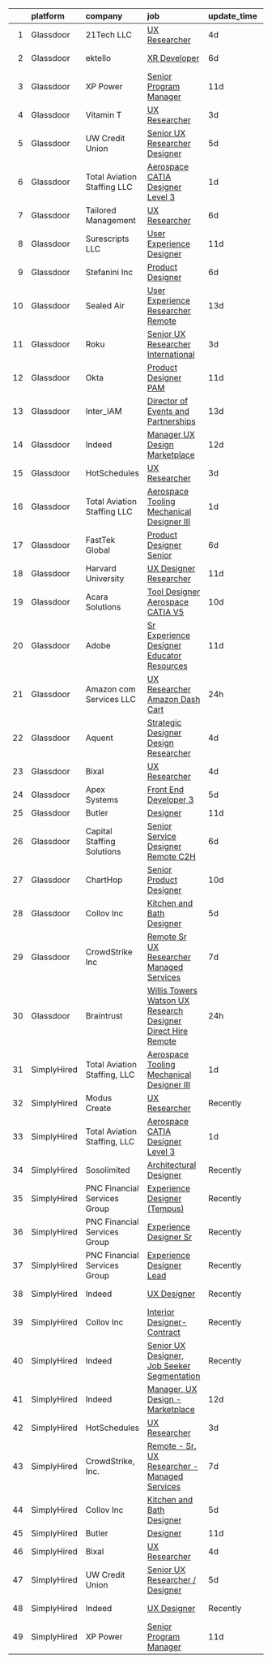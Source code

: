 

|    | platform    | company                      | job                                                                                                                                                                                                                                                                                                                                                                                                                                                                                                                                                                                                                                                                                                                                                                                                                                                                                                                                                                                                                                                                                                                                 | update_time   | location                      |
|---:|:------------|:-----------------------------|:------------------------------------------------------------------------------------------------------------------------------------------------------------------------------------------------------------------------------------------------------------------------------------------------------------------------------------------------------------------------------------------------------------------------------------------------------------------------------------------------------------------------------------------------------------------------------------------------------------------------------------------------------------------------------------------------------------------------------------------------------------------------------------------------------------------------------------------------------------------------------------------------------------------------------------------------------------------------------------------------------------------------------------------------------------------------------------------------------------------------------------|:--------------|:------------------------------|
|  1 | Glassdoor   | 21Tech  LLC                  | [UX Researcher](https://www.glassdoor.com/partner/jobListing.htm?pos=128&ao=1136043&s=58&guid=00000183a1cfa49abb1b2d7fd8663bab&src=GD_JOB_AD&t=SR&vt=w&ea=1&cs=1_8ed08332&cb=1664867083933&jobListingId=1008171267603&jrtk=3-0-1gegsv9ba2eog001-1gegsv9bqim91800-d10bc7367961c494-)                                                                                                                                                                                                                                                                                                                                                                                                                                                                                                                                                                                                                                                                                                                                                                                                                                                 | 4d            | Los Angeles, CA               |
|  2 | Glassdoor   | ektello                      | [XR Developer](https://www.glassdoor.com/partner/jobListing.htm?pos=105&ao=1110586&s=58&guid=00000183a1cfa49abb1b2d7fd8663bab&src=GD_JOB_AD&t=SR&vt=w&ea=1&cs=1_ffe0a398&cb=1664867083930&jobListingId=1008165877095&cpc=59DEFF8D475298C3&jrtk=3-0-1gegsv9ba2eog001-1gegsv9bqim91800-9252e1383beff854--6NYlbfkN0CLjQmfy67UqlWxJvyH5uxFrQGBFL1cdeZdgq-fUlKTlikjnfIyJ3g14UIocJ4LupEUSH_i4Km79u8aPns5QGudzPpZihbyWjHT3MlPDQZx-NZRJ-kKyR8XI7O7980XhdMgDOg9XJsbhTU-TeVE4XKYiyHUODj3BRcNUGsJGACEaIaVv3AGx_D4LVO6oyW-jC-noUM5ZP9Bk77J2u-Prxu2YKDDuYHdVMLfB61odYYdIqd3k0hdTcycg9WXmn5v396wXMeqiLlUXuRkB5quYHjRE0zBwPwnRh4jtJQ-sz0zTqYMAe6HWn9YROn3EqDBsxpKPgatZEcdayIzVIrTqccWPUPcZjTFF4IAGJu_8N-xMrURzHAOa2eUwKrYSmS1gwObzsn3-r4NJn-_hj6cIAD2GmOvJ4xA79H_G5y19OYkpp7GqDqwJMaPMBhcc3rof-e274drc1mTcXd2W7c6XL8fwqxhPJ_hzqzGRDnCQrt_53hXLPPLOm6ZYSE5Bbz8dSRMcZ0D5B9F_Rxlp073PGS-oaFYkWb8qOQ8WgsQKQwrdawaQIqUcgoqJwaW3PNXl4VBwjSaddWcgvd-WvI27pbr4Um1Uv9RC40M4GPU1pCbPDX9kj98h7g_HfLdlOJCKEERsEszxgzJehKH4DGLp7WqFhlH3jhEzvY%3D)                                                                                                               | 6d            | New York, NY                  |
|  3 | Glassdoor   | XP Power                     | [Senior Program Manager](https://www.glassdoor.com/partner/jobListing.htm?pos=102&ao=1110586&s=58&guid=00000183a1cfa49abb1b2d7fd8663bab&src=GD_JOB_AD&t=SR&vt=w&ea=1&cs=1_dbfdae88&cb=1664867083929&jobListingId=1008156847058&cpc=6EF74AC2F94C1840&jrtk=3-0-1gegsv9ba2eog001-1gegsv9bqim91800-7c5b4301addfbb7f--6NYlbfkN0BhWrVg3PPxqpqj21oRyaAemk1_5eWRUTGDh_VEViUWBrP55lwN4QSdPQvK29T9u_ThGL8kObGm_TMLpACpQ7DLEsFUhw1-1g1fnSlpgq23kp7fS_C96gZeKATUm8pSQeDuCNc9nRuc1ZuGNBPoO_v7OUK6okwD9yJKKWvrHY4EWvL1ekO7D4Y8S1ZDUvPbKPGYWdPvAl7v252Hr3H47SRs62N2cpevZkaPnGWtY_w00a66xj9399V5TEJd5Tx_7-VDJZjbrNDQcVUfmt30OAPVnGqEBuShxvr_0sq0pWK_44l10N_LkllpV4qoCzRma_dKg1XFeBzvgr0Gsc49C6ja6CVYgoPAYSFxy8SwV64nLwhg7CefH_St_T1su1HY-k_7OHl2ygXj0A3yFg6WkQyhw7UQvawUooTA1XQ-GbOurwF2TrY2n0zVcddtXAXsIoeq6qusfXmLwIHhsXgOrJSkZKq7rxanE3myWhg4eFxXm1OQM9qngwH-Wg29v-z-mJsEIiPm3ThkWoVXzXEV43R5)                                                                                                                                                                                                                                                   | 11d           | Gloucester, MA                |
|  4 | Glassdoor   | Vitamin T                    | [UX Researcher](https://www.glassdoor.com/partner/jobListing.htm?pos=110&ao=1110586&s=58&guid=00000183a1cfa49abb1b2d7fd8663bab&src=GD_JOB_AD&t=SR&vt=w&cs=1_70b7dba8&cb=1664867083931&jobListingId=1008175259890&cpc=B076152010A3B66C&jrtk=3-0-1gegsv9ba2eog001-1gegsv9bqim91800-dd7580845842f070--6NYlbfkN0DMrcEu7yrtATojKJA7cEzGQ3FdRGWLh0CZQInL4ECGI6k5tN82kdM0cJmh4vC7GgjJJwI5rzDshuaxiqNJD81Zw3DA8EAi9K6BYsTzvNnMGmq623DCVPNYKFfUttEtnREU3rY_Qi7Y-H5aNTjLE6_JYKpwbOzbyeF_5oZ3ppALScLA2kfNEUVornBzYp5U59UvJwqv8UGr45LV7zNyGC121tW6C1Rvl7FOYcjn1D4s6jt0cv7YgsGucIzMbHOLdcC7uw9hgXMBr_mOccIgsAWFZYukm9HxFvL0nD5u855q2igDTqTzdSsegS2wXtm97mgiFXsciilzfHyRydaJnE9LKu3Fi9_u8enMsMWC_52WUNbdE_Emye686dOjgF1EahiQ_Qo4Bhd-cB1lC1vabXsk0tYrLpjn8GunsshIMHampsBxX5IBi29ZNuxd87DmnOop6qsvM_4zD2d03RZ-FEluizoiZxDBS4WpIbI0CatpPPVClwJZXCPJ)                                                                                                                                                                                                                                                                                                 | 3d            | Cambridge, MA                 |
|  5 | Glassdoor   | UW Credit Union              | [Senior UX Researcher   Designer](https://www.glassdoor.com/partner/jobListing.htm?pos=101&ao=1110586&s=58&guid=00000183a1cfa49abb1b2d7fd8663bab&src=GD_JOB_AD&t=SR&vt=w&cs=1_7255d620&cb=1664867083929&jobListingId=1008167431830&cpc=2069669CCECE0501&jrtk=3-0-1gegsv9ba2eog001-1gegsv9bqim91800-5b6c1cbcf56dad8f--6NYlbfkN0AU63H9uwDUTorMV5tE7tjdOhY5Vk5URx2VAQJgSQhP6gihrrVbwhDFP7HoAuPtJhq8zNBCj3EzwvSByoy4I7WKrUoaqgxh_ItHerODdkTtsoh4B1F2_tKIoVYJzk4sbKHtdT3l4K-0bbYYTkOwE3gq4_KA_ika2S9zOBosxz907iexNGlmLPBH2mo0fNOlmLmxHzidIBumHNKivGE_XuWErX68fkIT0yc09CctB5MKpEoO4f6ieqY2XMEUvvv1Vnq-8HC4DMTID-a9Ca7pJzYHN3QuSw91lLi4sCST3TmqLY4XXuhsee84KkJ8ziOaQflQEqQoIIIkxaeqQPdyFw8dMQL8JcHr4yQzTVYzPvQRnqjPwuJDMw_sIjWzRhnbbqhGYD6z7EsJWuee8OeChD8rrovH3XRx1fQq5okfHwQW6KklFZcpyFTXMCSRihZOYBE2SXODT8PcBAFFbAGWhKIy1cDHzScswPjYBxrn5Y-D5Ob0wqvVOvjNdZItFiF8lde8OLZl0puLCNYcdHSssjTS8PURlzRAwkxWXRhf1EYO5sjX4u_lVePvxQuusreHuf8aJ_5_cMGwonJlF2peIQRZH7S1Lg1PZVttnU42CqKHo-Y2MXwOTNfWOm3b6sC2X5-SErCDaiIIPBbKPqNouEW7hWUPvm9bxp5-s7YfokaoL68BjGTy20ermwLKnbuXpU6p6h2RQxukfZkCLBM3EENRdYujndeh4MYUotIf4NPr_jBLzNCEAMkI)               | 5d            | Madison, WI                   |
|  6 | Glassdoor   | Total Aviation Staffing  LLC | [Aerospace CATIA Designer Level 3](https://www.glassdoor.com/partner/jobListing.htm?pos=120&ao=1136043&s=58&guid=00000183a1cfa49abb1b2d7fd8663bab&src=GD_JOB_AD&t=SR&vt=w&ea=1&cs=1_23c6f84e&cb=1664867083933&jobListingId=1008178285916&jrtk=3-0-1gegsv9ba2eog001-1gegsv9bqim91800-90ba66a31931d976-)                                                                                                                                                                                                                                                                                                                                                                                                                                                                                                                                                                                                                                                                                                                                                                                                                              | 1d            | San Diego, CA                 |
|  7 | Glassdoor   | Tailored Management          | [UX Researcher](https://www.glassdoor.com/partner/jobListing.htm?pos=104&ao=1110586&s=58&guid=00000183a1cfa49abb1b2d7fd8663bab&src=GD_JOB_AD&t=SR&vt=w&ea=1&cs=1_2613e17d&cb=1664867083930&jobListingId=1008165611561&cpc=48B9F4758953335C&jrtk=3-0-1gegsv9ba2eog001-1gegsv9bqim91800-ebbf7cb785340ff0--6NYlbfkN0DI_pqscLjs9LkB0jlO39g2s8RE9SCHTdataN4HV1TulJDP_FJlrdaEAmOIelCggjJ9JIMQViELbqFJysVw2bYJCuEXtMEw6dMQNNOQVyIp8OYul8IhpVKs9vFrjK1VP4TL0x0AyVE4LxRPr54mdEIZH9L1_Wf2l64sqeb7hyoc3G_4s_skSr2DE3ak-MpMhgyZNvsL5oPHO5cA4PdRP1OY59pI353V0_vgnZpIYpzXGNkGmIP1rHGW9fRofpCoqCDT1l89IE3hvD9h9QOLSdFagh_Rxgx-Wnr2s1FbwU1z8POKHn3uD1IJSdHjmhJcO4XJA3-ZUg_qOsTt_yCOYMdCFgBuzOP86bpBHc0hnNCHamIbj5P0eY41jRfvObiEZFjuLa5PN_cY4pdoJ1VEVyoIGYeSZ36uLVADfkBkkgE8vSUZrXf-RGwLncBUjjMLR6cBpKRmAYoR4n0KwVopao0r-gglpzdXm43rV6-TL4prLKjRIYLWlkN8BMKpwepIqf-r6uDiNVz8qQwKc2Oloe5C)                                                                                                                                                                                                                                                            | 6d            | Los Angeles, CA               |
|  8 | Glassdoor   | Surescripts  LLC             | [User Experience Designer](https://www.glassdoor.com/partner/jobListing.htm?pos=118&ao=1136043&s=58&guid=00000183a1cfa49abb1b2d7fd8663bab&src=GD_JOB_AD&t=SR&vt=w&cs=1_ec3ab619&cb=1664867083932&jobListingId=1008156967712&jrtk=3-0-1gegsv9ba2eog001-1gegsv9bqim91800-b1402bcfb0e37ab0-)                                                                                                                                                                                                                                                                                                                                                                                                                                                                                                                                                                                                                                                                                                                                                                                                                                           | 11d           | Minneapolis, MN               |
|  9 | Glassdoor   | Stefanini  Inc               | [Product Designer](https://www.glassdoor.com/partner/jobListing.htm?pos=119&ao=1136043&s=58&guid=00000183a1cfa49abb1b2d7fd8663bab&src=GD_JOB_AD&t=SR&vt=w&ea=1&cs=1_179d9cd9&cb=1664867083933&jobListingId=1008166585383&jrtk=3-0-1gegsv9ba2eog001-1gegsv9bqim91800-ea6be0aa00185b4c-)                                                                                                                                                                                                                                                                                                                                                                                                                                                                                                                                                                                                                                                                                                                                                                                                                                              | 6d            | Dearborn, MI                  |
| 10 | Glassdoor   | Sealed Air                   | [User Experience Researcher   Remote](https://www.glassdoor.com/partner/jobListing.htm?pos=130&ao=1136043&s=58&guid=00000183a1cfa49abb1b2d7fd8663bab&src=GD_JOB_AD&t=SR&vt=w&cs=1_89904fd1&cb=1664867083934&jobListingId=1008151387780&jrtk=3-0-1gegsv9ba2eog001-1gegsv9bqim91800-aa0038c1cc6f8809-)                                                                                                                                                                                                                                                                                                                                                                                                                                                                                                                                                                                                                                                                                                                                                                                                                                | 13d           | Charlotte, NC                 |
| 11 | Glassdoor   | Roku                         | [Senior UX Researcher  International](https://www.glassdoor.com/partner/jobListing.htm?pos=125&ao=1136043&s=58&guid=00000183a1cfa49abb1b2d7fd8663bab&src=GD_JOB_AD&t=SR&vt=w&cs=1_d9affd4b&cb=1664867083933&jobListingId=1008174998383&jrtk=3-0-1gegsv9ba2eog001-1gegsv9bqim91800-34e8317bc039f4e8-)                                                                                                                                                                                                                                                                                                                                                                                                                                                                                                                                                                                                                                                                                                                                                                                                                                | 3d            | San Jose, CA                  |
| 12 | Glassdoor   | Okta                         | [Product Designer  PAM](https://www.glassdoor.com/partner/jobListing.htm?pos=114&ao=1136043&s=58&guid=00000183a1cfa49abb1b2d7fd8663bab&src=GD_JOB_AD&t=SR&vt=w&ea=1&cs=1_77037619&cb=1664867083932&jobListingId=1008157228627&jrtk=3-0-1gegsv9ba2eog001-1gegsv9bqim91800-fa7d0bb49f7e379e-)                                                                                                                                                                                                                                                                                                                                                                                                                                                                                                                                                                                                                                                                                                                                                                                                                                         | 11d           | San Francisco, CA             |
| 13 | Glassdoor   | Inter_IAM                    | [Director of Events and Partnerships](https://www.glassdoor.com/partner/jobListing.htm?pos=129&ao=1136043&s=58&guid=00000183a1cfa49abb1b2d7fd8663bab&src=GD_JOB_AD&t=SR&vt=w&ea=1&cs=1_39ae5581&cb=1664867083934&jobListingId=1008150519063&jrtk=3-0-1gegsv9ba2eog001-1gegsv9bqim91800-705fcb3a3a47fd0a-)                                                                                                                                                                                                                                                                                                                                                                                                                                                                                                                                                                                                                                                                                                                                                                                                                           | 13d           | Manhattan                     |
| 14 | Glassdoor   | Indeed                       | [Manager  UX Design   Marketplace](https://www.glassdoor.com/partner/jobListing.htm?pos=107&ao=1110586&s=58&guid=00000183a1cfa49abb1b2d7fd8663bab&src=GD_JOB_AD&t=SR&vt=w&cs=1_cc997551&cb=1664867083930&jobListingId=1008153454917&cpc=2CAED5C921A5F994&jrtk=3-0-1gegsv9ba2eog001-1gegsv9bqim91800-538ebeb2197e3c40--6NYlbfkN0CiRNM7CVr8YueLFKlzwbFWI0o7IjV438l4sVrvKZ0flpURU_mqoI8EbsK64YRr3OC-mM7IgRv5qtnO_Ln6R_Kb72An34bZ9vWvDCcxugWjaKjdT51NvSh76h0aBvnX1J3OwfEzfp5SPzcfZOKzDKEuhATNCAYlcwMInUTRZLb7MkNUtfS2R73PbJKbuQwNfwxAgmQL8DdEXiG9p-1zyy7QsLBIUAfyAD93s0FLkML5a5X_ObR4INmStH2l7cdfo2G9_phiJgTfG3YSilrHKvYoV77s9xq_m1AzLd_w6LXKdjDp3vXtotYchxGrVWcd_sK0C_VAyJWQAPgYKcrn0SAcsjdtGvD_g7flrCg4cGo0dyL7rPoRNcmLNyz-Png47VTbJ7jQIJe1zCZrJznFPNGvMh9Tw0J_PuUryiH8Ac51wauiU6s_vgCXqW13QVbuztJHcABG2rHPe5kJeoAdbsxHWOtLO3QdsKvLL8FoFrrsGZk4KdDIzZ8eEQEGjVD1C1OFtlSl6pIAJxuvketEyi_-QaTPczNik8MpeLCAkmLKMQ%3D%3D)                                                                                                                                                                                                                  | 12d           | Austin, TX                    |
| 15 | Glassdoor   | HotSchedules                 | [UX Researcher](https://www.glassdoor.com/partner/jobListing.htm?pos=121&ao=1136043&s=58&guid=00000183a1cfa49abb1b2d7fd8663bab&src=GD_JOB_AD&t=SR&vt=w&cs=1_02a72195&cb=1664867083933&jobListingId=1008175112768&jrtk=3-0-1gegsv9ba2eog001-1gegsv9bqim91800-c82e1df611613a9b-)                                                                                                                                                                                                                                                                                                                                                                                                                                                                                                                                                                                                                                                                                                                                                                                                                                                      | 3d            | Remote                        |
| 16 | Glassdoor   | Total Aviation Staffing  LLC | [Aerospace Tooling Mechanical Designer III](https://www.glassdoor.com/partner/jobListing.htm?pos=116&ao=1136043&s=58&guid=00000183a1cfa49abb1b2d7fd8663bab&src=GD_JOB_AD&t=SR&vt=w&ea=1&cs=1_b45018d3&cb=1664867083932&jobListingId=1008178285821&jrtk=3-0-1gegsv9ba2eog001-1gegsv9bqim91800-14916aebb381b6bd-)                                                                                                                                                                                                                                                                                                                                                                                                                                                                                                                                                                                                                                                                                                                                                                                                                     | 1d            | Macomb, MI                    |
| 17 | Glassdoor   | FastTek Global               | [Product Designer Senior](https://www.glassdoor.com/partner/jobListing.htm?pos=103&ao=1110586&s=58&guid=00000183a1cfa49abb1b2d7fd8663bab&src=GD_JOB_AD&t=SR&vt=w&ea=1&cs=1_e01a294f&cb=1664867083929&jobListingId=1008165625763&cpc=EA19F5B90D514204&jrtk=3-0-1gegsv9ba2eog001-1gegsv9bqim91800-d646bd05876d397f--6NYlbfkN0Az9dGzmoqKccvpcm3t3G7jEvFeta23pvltH6fcBy3LrPVjE2rxg7kPFDqNQ1VyFFzEzyS7EGiaVStDVuO_qr6W14kxKz_OlziVjTBMpW19-yfGrpTUS0U_UPIVfXk9wx06I_8deMrQRBta6dM2iU4daDcewjhy0p9DH5p8Fp79UnXfjQnZovz_eCImmSeqYCvMHJt7ivV4HiTpX02OEZqpiHCyfbIdrfHv7MFwTsNZjEknOEywXj4fpIypmSImDVFOefjNtjhpdQjMteLvJUnDKOHZ8gERbNaSQqLPftyUN7jk3pw3p0yd7g5whbbYuIFApDYHSjs_rQhVW_1zUrkCBJInfDdC1DNdkLigOXZPOvhjv0EbENRLb0igSi2S2_jTRt-1XJTKnFoCgw5Mx9MCAspHuOc7Vzn2HSuzQPXL4qhfGa5-muTzgyKIT64n5JOG305r4FD2A84O5VoN0r7HTi38BZThchfawo5xuOYRveg5_-1rtYoVQ5aFAAWlkIv08QsjVyg2eDJ35kCI9d6s)                                                                                                                                                                                                                                                  | 6d            | Dearborn, MI                  |
| 18 | Glassdoor   | Harvard University           | [UX Designer Researcher](https://www.glassdoor.com/partner/jobListing.htm?pos=124&ao=1136043&s=58&guid=00000183a1cfa49abb1b2d7fd8663bab&src=GD_JOB_AD&t=SR&vt=w&cs=1_8aaa83cf&cb=1664867083933&jobListingId=1008157222427&jrtk=3-0-1gegsv9ba2eog001-1gegsv9bqim91800-13f36afb6068a51e-)                                                                                                                                                                                                                                                                                                                                                                                                                                                                                                                                                                                                                                                                                                                                                                                                                                             | 11d           | Cambridge, MA                 |
| 19 | Glassdoor   | Acara Solutions              | [Tool Designer  Aerospace CATIA V5 ](https://www.glassdoor.com/partner/jobListing.htm?pos=112&ao=1110586&s=58&guid=00000183a1cfa49abb1b2d7fd8663bab&src=GD_JOB_AD&t=SR&vt=w&ea=1&cs=1_73094c15&cb=1664867083931&jobListingId=1008159293541&cpc=9908D8D4413DBB8A&jrtk=3-0-1gegsv9ba2eog001-1gegsv9bqim91800-16af9e7654d1bb50--6NYlbfkN0BQuJXpfawXtfhwzLerQhC04iCxGrelUvn_xttDeop7CMmG32gURwRxhPm_v2B23n7jXcqdpVA-_wOPKoWiiLHsW0JGCHCwD4cu7QV6FBN5wAsJNKIuJWsAtijBf4adowfv69Squa-jVa51v8rX4Y7DxsQMppALAC81WAF-n6Lg1t1TSNLvYD5Ap7aN6znmrh3sTV-LvUVp3TjVAfCx7RmW2yrvgp8KpQt5MtU6fRsO3NwqEYMdb5ty53w8FV7R5Jx7vwUCfRUC5T-rM-GpQ649i0fevmMNJk1rHdx8XBopsIWoflFJqlN94vaQG3m8zjh5rRHf4hzBLUFpVHJo-uxJK4czZ3498-WOnVsnwvfuDuLvbiGzzmY76ExfKMsoXew1Xs8VFQOd49TCeEZpFg4MrTGxPJtZSnK_7wnG3CPKHFDcsDlQ5sZ0m_pwFA4S4Lh7zEOiAMH84Bibw569YOyDPO_89VZEq7cW1zSHoglnE-Hj77eUkw6VtYxdPwWy8U7vnjQsxxdVD2ugu2-N0IkPRgJGEdtkOQBw0l5sVSnQXy0YE70OwE0jh3KH7pr_ywfhRHS5dfmltr5kJMgX1V0VsGl_fpl-EWSn0zWNC1GVyW__Z-WRnzla7KyNI3mO1YyuRJCme_6bJMtYYfOGmBjsq2THwg__-LKWqcTU1nWCmDO5hl-5rDHpT6_qfhfgScprt21E_gBmrXWfvLQo1EZl-ltuyc8TavA%3D)                         | 10d           | Santa Ana, CA                 |
| 20 | Glassdoor   | Adobe                        | [Sr Experience Designer  Educator Resources](https://www.glassdoor.com/partner/jobListing.htm?pos=127&ao=1136043&s=58&guid=00000183a1cfa49abb1b2d7fd8663bab&src=GD_JOB_AD&t=SR&vt=w&cs=1_22fa7b7a&cb=1664867083933&jobListingId=1008155725844&jrtk=3-0-1gegsv9ba2eog001-1gegsv9bqim91800-02b01fd7e9d801e6-)                                                                                                                                                                                                                                                                                                                                                                                                                                                                                                                                                                                                                                                                                                                                                                                                                         | 11d           | San Francisco, CA             |
| 21 | Glassdoor   | Amazon com Services LLC      | [UX Researcher  Amazon Dash Cart](https://www.glassdoor.com/partner/jobListing.htm?pos=126&ao=1136043&s=58&guid=00000183a1cfa49abb1b2d7fd8663bab&src=GD_JOB_AD&t=SR&vt=w&cs=1_b8c7bf9a&cb=1664867083933&jobListingId=1008181345528&jrtk=3-0-1gegsv9ba2eog001-1gegsv9bqim91800-a453ce741b093293-)                                                                                                                                                                                                                                                                                                                                                                                                                                                                                                                                                                                                                                                                                                                                                                                                                                    | 24h           | Boston, MA                    |
| 22 | Glassdoor   | Aquent                       | [Strategic Designer   Design Researcher](https://www.glassdoor.com/partner/jobListing.htm?pos=108&ao=1110586&s=58&guid=00000183a1cfa49abb1b2d7fd8663bab&src=GD_JOB_AD&t=SR&vt=w&cs=1_458f491c&cb=1664867083930&jobListingId=1008172136132&cpc=9908D8D4413DBB8A&jrtk=3-0-1gegsv9ba2eog001-1gegsv9bqim91800-526f85ef8b289620--6NYlbfkN0DMrcEu7yrtATojKJA7cEzGQ3FdRGWLh0CZQInL4ECGI9gD0Wolx9R2EDT7B77c2cQJZ-OMjzISd-nA_4Sf8MqlWNx63MR_VC1OTbDep_D2q5i-PlnHdaWZYBMM7qoTiits8rfieX8ALrwVffjdv26SsMGPwyMonCl5a5bgsaWzMoxPeB1jH_n-dR1sJb_mLscP6AKH87AhKgGwTHNCIdWuY0hhebJlDdPdlQgJIobYrxZFVsatT7jz4ddlHEC8swKF4b0UgZRyZJuJN9-rm6hfHgsQ4xK9uN-1QDXXTi4CCU82RkqMpVwzVtMtjZcFdHyb0k3exaOVitRlOJzV9gU9wpLLow0H0HucDK3CQ-ITaMdiq0CGb-uSQZO-6rpqGv68et7Fj17Bf9Fh7bd_RgDfJYXrLTiTVwgBe1Uod0Q1au1fGeBC_0pg8kiRPSeyDq8lNq-5W05zW6UY61G_2lrftNzxuDtnCmg%3D)                                                                                                                                                                                                                                                                                          | 4d            | Remote                        |
| 23 | Glassdoor   | Bixal                        | [UX Researcher](https://www.glassdoor.com/partner/jobListing.htm?pos=123&ao=1136043&s=58&guid=00000183a1cfa49abb1b2d7fd8663bab&src=GD_JOB_AD&t=SR&vt=w&cs=1_5cf69d7c&cb=1664867083933&jobListingId=1008171607598&jrtk=3-0-1gegsv9ba2eog001-1gegsv9bqim91800-9a7ed201bd7a0428-)                                                                                                                                                                                                                                                                                                                                                                                                                                                                                                                                                                                                                                                                                                                                                                                                                                                      | 4d            | Remote                        |
| 24 | Glassdoor   | Apex Systems                 | [Front End Developer 3](https://www.glassdoor.com/partner/jobListing.htm?pos=111&ao=1110586&s=58&guid=00000183a1cfa49abb1b2d7fd8663bab&src=GD_JOB_AD&t=SR&vt=w&ea=1&cs=1_06feee3b&cb=1664867083931&jobListingId=1008168488498&cpc=654405A9B1E0A9F5&jrtk=3-0-1gegsv9ba2eog001-1gegsv9bqim91800-92e55a2f122e5fb0--6NYlbfkN0DqWjE27Bj7wQp7zwejGyju2OyxUuq4SEucXSyN07WCWejYvQmJsgF2DYF8Y-TYieCC7JkKTw9vDK7l5IyEI23r9A0au7IyoX07E2SdMJUMHx1yieCg72T1y_lv3-MnTbG28YJRE1LYkbH7rTuKjEVz0AU-Vmqcw-iprmfEb9XWLvOssUrZvLHbt-r35qP2pq7lAaaceSni7RfvjZ9qaEZ9WfbzxZqf6OCf_m_uaOmg9ny22cSI7PnnMINVKkBlExAdCS6FzjfUcepOTQSk6rgae0skDdY4MPOcaxy06NqUPrRSVGM9TntpBQIqUTUh9AD0YLlESzNlmUWPixlS3kE_cTTs986iXu4MX7bzzNt76YmXocay5iVnYyMQhXv2OzEDBIPlCynJzrsaB0AHyKdl0P_MAyMVCnQuuqm26rI9zIRLPX_1i0LslNoEYuOVz2v7ozDIRHFu1XaPKIX-Y7JQcziz2y-crPjZFqQmMD1EtpF10fY_S91umyLhhQDw6XOCvzHAvAwi706uco-h6Yv49LRXB_KyJSk6cr7dSreiMpLfiJCecl2eM-Tw2s9WaJSce-rd9Q-PjGX-XrfP-ez8bfAKA4FrESghYXpSz4H65LrT6geXK-bITnUkGNeH06yaxR2XA3XtvW1lmlzKHfMF)                                                                                                                    | 5d            | New York, NY                  |
| 25 | Glassdoor   | Butler                       | [Designer](https://www.glassdoor.com/partner/jobListing.htm?pos=117&ao=1136043&s=58&guid=00000183a1cfa49abb1b2d7fd8663bab&src=GD_JOB_AD&t=SR&vt=w&cs=1_ce80a721&cb=1664867083932&jobListingId=1008157560607&jrtk=3-0-1gegsv9ba2eog001-1gegsv9bqim91800-204cf5420eb316d4-)                                                                                                                                                                                                                                                                                                                                                                                                                                                                                                                                                                                                                                                                                                                                                                                                                                                           | 11d           | Remote                        |
| 26 | Glassdoor   | Capital Staffing Solutions   | [Senior Service Designer   Remote C2H](https://www.glassdoor.com/partner/jobListing.htm?pos=106&ao=1110586&s=58&guid=00000183a1cfa49abb1b2d7fd8663bab&src=GD_JOB_AD&t=SR&vt=w&ea=1&cs=1_7beab330&cb=1664867083930&jobListingId=1008165500086&cpc=AC285F3A3ECA6BB0&jrtk=3-0-1gegsv9ba2eog001-1gegsv9bqim91800-09fe1c45c86622c0--6NYlbfkN0AHXq2vAVwR3IH7wgnTMdWCa3HguypIXx0DFudX-u0zu6XSU0N9gDGCMsnO9yvyAfN5DgYdcVcZmFjRi74NiTybsCyZIlfmGMK0Zn6E4OINaKdtnUZRk3Q28ySPs8ovd--Ck7fy6fdLLRXotUnsVNCaEf18USXHoXO-m_DroIKkrl7hEczctixPxTdnh-EMZe3_WBqsok8Dw858VXFE9tBTSxWVUbsw_tWLEQ4hDjxkGrCEW8Zt00wA_B45sdCLt9frltdxqXH_H_xZGvmg9JgHfuXflDn_zUqrztjCD7HFOPYOmPE8ywwZYwpT3Er4pytaX7hpkCrrxA2Cx5Ix3EWJbwn9JaHHwNUK7uaeiTFYI0df-YuPBI1KQL79GIWI0rZzDvV5K7I7i4POHM8zj3H8eZ11wz4TK2ABXpb3ZaiPawEbtZ2Wp56pptxZO-QWpMu4gFxUn-mg6-YUEtFsYEYd2aZ2E9KsbHr556jyw8iA5XPAYrfg3HouloSbTE7C-pGq4AHJmfm_UNSzgYRRnEvV9XUPYC78wyE%3D)                                                                                                                                                                                                                       | 6d            | Remote                        |
| 27 | Glassdoor   | ChartHop                     | [Senior Product Designer](https://www.glassdoor.com/partner/jobListing.htm?pos=122&ao=1136043&s=58&guid=00000183a1cfa49abb1b2d7fd8663bab&src=GD_JOB_AD&t=SR&vt=w&ea=1&cs=1_2c43bf4f&cb=1664867083933&jobListingId=1008158882331&jrtk=3-0-1gegsv9ba2eog001-1gegsv9bqim91800-a6a5c4103f31791f-)                                                                                                                                                                                                                                                                                                                                                                                                                                                                                                                                                                                                                                                                                                                                                                                                                                       | 10d           | New York, NY                  |
| 28 | Glassdoor   | Collov Inc                   | [Kitchen and Bath Designer](https://www.glassdoor.com/partner/jobListing.htm?pos=113&ao=1136043&s=58&guid=00000183a1cfa49abb1b2d7fd8663bab&src=GD_JOB_AD&t=SR&vt=w&ea=1&cs=1_8da8fc3d&cb=1664867083931&jobListingId=1008168685493&jrtk=3-0-1gegsv9ba2eog001-1gegsv9bqim91800-87d33d239c08692f-)                                                                                                                                                                                                                                                                                                                                                                                                                                                                                                                                                                                                                                                                                                                                                                                                                                     | 5d            | Remote                        |
| 29 | Glassdoor   | CrowdStrike  Inc             | [Remote   Sr  UX Researcher   Managed Services](https://www.glassdoor.com/partner/jobListing.htm?pos=109&ao=1110586&s=58&guid=00000183a1cfa49abb1b2d7fd8663bab&src=GD_JOB_AD&t=SR&vt=w&cs=1_5db0957a&cb=1664867083930&jobListingId=1008164310780&cpc=AC285F3A3ECA6BB0&jrtk=3-0-1gegsv9ba2eog001-1gegsv9bqim91800-901287666bc25470--6NYlbfkN0Cu2CVlb3GO4Nf7aS8SXsFwjpUbSKkwsJRaJhRnAEdqU8yQA0cd0EoLWVkKwtIHKmtzyY722rV3Qo_6ox2yFo0UIZdaavbyqNFeEI_lLHYEXjBoW_6VuLjitzcBQh8u5mdIhOsF8q6kX5CTfWyq8GWSnQIoJO2MIVPd2o_nlz3zyvuzu0IG0o7TOYXlnmYC1sX40fDqma9gOl1RWLlD5IvWjhwbuws35uBf-FwxAN9XNzOOkmWr3VYdT0AoyhoNH-noDlFXDxHYSycNt7KM1e6BVsAUCkoI7tu2KhveaxrjBPod7Z1fcBkCaheLWrnyLgfjop5N8wR8autbm3ljdpMuAmNFf1Cstd0QauS9eePzrTNk0ULKvSPbIqfhHFebQ6Tq5voH6a6LsR-HUbCkgQ0yPPRFe1gF34LKueDTeR9s7VzVlhVpDsYN7S3tZGWm-MI00wJR1Ss1OcjVcqees8F0uJGXxGZF6LuLgMg8BaZegGy5QglMHkbg-NB6t4ANLvH-zNbiXy1g0ox07czEMEGpllVvqJ5ebyrJyyHaHDl92Rh-KKUoQWsGq-rTPQ-eSHKnvvJmr9nN1ZHDtvzP0MSVqkLo8DFBsFMSZSZg5NA7jYkny2yft9pHRUgObSod8EOxBGkHiBTmDNGqdQmGNyybEa_vRYjdAHJPp6LQrcLCJF4KukLgqI4yrbYazncdoW1AkCQnULYH_a6n3Zbe6PtPTnrLt_AE81V02BuHGGaWo9R9bkVu_bUd) | 7d            | York, NY                      |
| 30 | Glassdoor   | Braintrust                   | [Willis Towers Watson   UX Research   Designer   Direct Hire  Remote ](https://www.glassdoor.com/partner/jobListing.htm?pos=115&ao=1136043&s=58&guid=00000183a1cfa49abb1b2d7fd8663bab&src=GD_JOB_AD&t=SR&vt=w&cs=1_3effc63c&cb=1664867083932&jobListingId=1008181483674&jrtk=3-0-1gegsv9ba2eog001-1gegsv9bqim91800-76048dcf96703d5f-)                                                                                                                                                                                                                                                                                                                                                                                                                                                                                                                                                                                                                                                                                                                                                                                               | 24h           | San Francisco, CA             |
| 31 | SimplyHired | Total Aviation Staffing, LLC | [Aerospace Tooling Mechanical Designer III](https://www.simplyhired.com/job/RxXZiFJkUNSqOWu7Qpt7Cp6sueJ5bFw93FZuRPOd1SSj9kFTj-fVDQ?q=generative+designer)                                                                                                                                                                                                                                                                                                                                                                                                                                                                                                                                                                                                                                                                                                                                                                                                                                                                                                                                                                           | 1d            | Macomb, MI +1 location        |
| 32 | SimplyHired | Modus Create                 | [UX Researcher](https://www.simplyhired.com/job/BJb4hvBl4sTeHI9C2uhHGJ37By7YOgalfbeiI8ZZxu0pOdKod3yYmw?q=generative+designer)                                                                                                                                                                                                                                                                                                                                                                                                                                                                                                                                                                                                                                                                                                                                                                                                                                                                                                                                                                                                       | Recently      | Boston, MA                    |
| 33 | SimplyHired | Total Aviation Staffing, LLC | [Aerospace CATIA Designer Level 3](https://www.simplyhired.com/job/dg9lpwkvZWbDIHToNLvaoIkr6gaL8zqD-_0nwkPPLdaAgC-TSZ5SSg?q=generative+designer)                                                                                                                                                                                                                                                                                                                                                                                                                                                                                                                                                                                                                                                                                                                                                                                                                                                                                                                                                                                    | 1d            | Santa Monica, CA +7 locations |
| 34 | SimplyHired | Sosolimited                  | [Architectural Designer](https://www.simplyhired.com/job/1wnZZjS_T2B-Khb33FLg8m5W26VpFJO-O7M0joPbDLzOi2-l3WqCTg?q=generative+designer)                                                                                                                                                                                                                                                                                                                                                                                                                                                                                                                                                                                                                                                                                                                                                                                                                                                                                                                                                                                              | Recently      | Boston, MA                    |
| 35 | SimplyHired | PNC Financial Services Group | [Experience Designer (Tempus)](https://www.simplyhired.com/job/C5KOsx8DVGMfHPTGM1H3uYNoRmvDa_GSnIp_u0WYhQgL5MfqiohCbw?q=generative+designer)                                                                                                                                                                                                                                                                                                                                                                                                                                                                                                                                                                                                                                                                                                                                                                                                                                                                                                                                                                                        | Recently      | Auburn, IN                    |
| 36 | SimplyHired | PNC Financial Services Group | [Experience Designer Sr](https://www.simplyhired.com/job/-3t9b0FLR60hzhWqKn8BGhpLrFPpxV8d4MAZLPLO2B2N--9kNqm-FA?q=generative+designer)                                                                                                                                                                                                                                                                                                                                                                                                                                                                                                                                                                                                                                                                                                                                                                                                                                                                                                                                                                                              | Recently      | Pittsburgh, PA                |
| 37 | SimplyHired | PNC Financial Services Group | [Experience Designer Lead](https://www.simplyhired.com/job/SimQ04bIhm306vekuVDKjcCrZe-DqfSFRQAUEH9DeGksCzVd-dRxhQ?q=generative+designer)                                                                                                                                                                                                                                                                                                                                                                                                                                                                                                                                                                                                                                                                                                                                                                                                                                                                                                                                                                                            | Recently      | Pittsburgh, PA                |
| 38 | SimplyHired | Indeed                       | [UX Designer](https://www.simplyhired.com/job/URziMhrNTaKa1PLKfIfrhF-GuRmaj4gn2FhVHZfhBU3tWsV0R0J4dw?q=generative+designer)                                                                                                                                                                                                                                                                                                                                                                                                                                                                                                                                                                                                                                                                                                                                                                                                                                                                                                                                                                                                         | Recently      | United States                 |
| 39 | SimplyHired | Collov Inc                   | [Interior Designer-Contract](https://www.simplyhired.com/job/BWulXfwm_DajYkRoVR_cHEZ0YAw0ZzUYn4k1ZR9ZbVk7SbJZhkaf0Q?q=generative+designer)                                                                                                                                                                                                                                                                                                                                                                                                                                                                                                                                                                                                                                                                                                                                                                                                                                                                                                                                                                                          | Recently      | Remote                        |
| 40 | SimplyHired | Indeed                       | [Senior UX Designer, Job Seeker Segmentation](https://www.simplyhired.com/job/bqxYj7YzOC-0yqUBtFQn3JIQPheLyV4APgvzNYD36j4odGw-54lb-Q?q=generative+designer)                                                                                                                                                                                                                                                                                                                                                                                                                                                                                                                                                                                                                                                                                                                                                                                                                                                                                                                                                                         | Recently      | New York, NY                  |
| 41 | SimplyHired | Indeed                       | [Manager, UX Design - Marketplace](https://www.simplyhired.com/job/6pGvF1lsvgTMfhHIm70c73NGJ76JJ1hSwD8Qyly7HXzapq8HPuk0Ig?q=generative+designer)                                                                                                                                                                                                                                                                                                                                                                                                                                                                                                                                                                                                                                                                                                                                                                                                                                                                                                                                                                                    | 12d           | New York, NY                  |
| 42 | SimplyHired | HotSchedules                 | [UX Researcher](https://www.simplyhired.com/job/6Pb1veiZO-kdJkBIw8GSMa6UzhBhUmCNub1tPRx73XMPyOmFi_87xA?q=generative+designer)                                                                                                                                                                                                                                                                                                                                                                                                                                                                                                                                                                                                                                                                                                                                                                                                                                                                                                                                                                                                       | 3d            | Remote                        |
| 43 | SimplyHired | CrowdStrike, Inc.            | [Remote - Sr. UX Researcher - Managed Services](https://www.simplyhired.com/job/BFhq0O6LGKwj_hUhX9rHPn5OsTY5s7u7a0e2CcED5K_ffWF2xawRMQ?q=generative+designer)                                                                                                                                                                                                                                                                                                                                                                                                                                                                                                                                                                                                                                                                                                                                                                                                                                                                                                                                                                       | 7d            | York, NY                      |
| 44 | SimplyHired | Collov Inc                   | [Kitchen and Bath Designer](https://www.simplyhired.com/job/yL39tDldFut8Lmnozw_nh2PjvsEeBhst1eXuuTxdtcL3qn0zopSLMQ?q=generative+designer)                                                                                                                                                                                                                                                                                                                                                                                                                                                                                                                                                                                                                                                                                                                                                                                                                                                                                                                                                                                           | 5d            | Remote                        |
| 45 | SimplyHired | Butler                       | [Designer](https://www.simplyhired.com/job/34IsLSE514wy42t5gHh9-uCejA1IP7ZACqJsFuhS-pA6hWgQCIzIIg?q=generative+designer)                                                                                                                                                                                                                                                                                                                                                                                                                                                                                                                                                                                                                                                                                                                                                                                                                                                                                                                                                                                                            | 11d           | Remote                        |
| 46 | SimplyHired | Bixal                        | [UX Researcher](https://www.simplyhired.com/job/BjrUwwGtnis4b3PzhntVsVsRWr42_pcxLR5jhGguH_Zjjw5qgHzpBg?q=generative+designer)                                                                                                                                                                                                                                                                                                                                                                                                                                                                                                                                                                                                                                                                                                                                                                                                                                                                                                                                                                                                       | 4d            | Remote                        |
| 47 | SimplyHired | UW Credit Union              | [Senior UX Researcher / Designer](https://www.simplyhired.com/job/fan7Ko4X7PM0bGVsx3HklRDy9pfoUm9RnD5M-9Tzu_zep_bB1t3QfQ?q=generative+designer)                                                                                                                                                                                                                                                                                                                                                                                                                                                                                                                                                                                                                                                                                                                                                                                                                                                                                                                                                                                     | 5d            | Madison, WI                   |
| 48 | SimplyHired | Indeed                       | [UX Designer](https://www.simplyhired.com/job/URziMhrNTaKa1PLKfIfrhF-GuRmaj4gn2FhVHZfhBU3tWsV0R0J4dw?q=generative+designer)                                                                                                                                                                                                                                                                                                                                                                                                                                                                                                                                                                                                                                                                                                                                                                                                                                                                                                                                                                                                         | Recently      | United States                 |
| 49 | SimplyHired | XP Power                     | [Senior Program Manager](https://www.simplyhired.com/job/EC0RU7ViPjBJGP-wgDcrO2ITOQLpPUk21WGqXBRDjGTJARlkp9Zz0A?q=generative+designer)                                                                                                                                                                                                                                                                                                                                                                                                                                                                                                                                                                                                                                                                                                                                                                                                                                                                                                                                                                                              | 11d           | Gloucester, MA                |